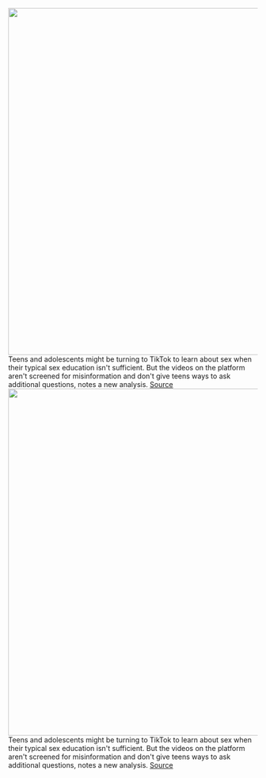 <img src='https://cdn.vox-cdn.com/thumbor/J-XzbVGctk4pTQmTKVSxUC24Rpc=/0x0:2040x1360/1200x800/filters:focal(857x517:1183x843)/cdn.vox-cdn.com/uploads/chorus_image/image/70313867/acastro_190723_1777_tiktok_0003.0.0.jpg' width='700px' /><br/>
Teens and adolescents might be turning to TikTok to learn about sex when their typical sex education isn't sufficient. But the videos on the platform aren't screened for misinformation and don't give teens ways to ask additional questions, notes a new analysis.
<a href='https://www.theverge.com/2021/12/24/22851540/tiktok-sex-education-gaps-misinformation'> Source <a/><img src='https://cdn.vox-cdn.com/thumbor/J-XzbVGctk4pTQmTKVSxUC24Rpc=/0x0:2040x1360/1200x800/filters:focal(857x517:1183x843)/cdn.vox-cdn.com/uploads/chorus_image/image/70313867/acastro_190723_1777_tiktok_0003.0.0.jpg' width='700px' /><br/>
Teens and adolescents might be turning to TikTok to learn about sex when their typical sex education isn't sufficient. But the videos on the platform aren't screened for misinformation and don't give teens ways to ask additional questions, notes a new analysis.
<a href='https://www.theverge.com/2021/12/24/22851540/tiktok-sex-education-gaps-misinformation'> Source <a/>
